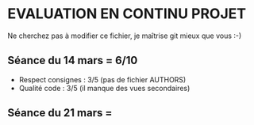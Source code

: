 # EVALUATION EN CONTINU PROJET

Ne cherchez pas à modifier ce fichier, je maîtrise git mieux que vous :-)

## Séance du 14 mars = 6/10
- Respect consignes : 3/5 (pas de fichier AUTHORS)
- Qualité code : 3/5 (il manque des vues secondaires)


## Séance du 21 mars = 